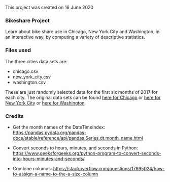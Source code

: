 This project was created on 16 June 2020

### Bikeshare Project
Learn about bike share use in Chicago, New York City  and Washington, in an interactive way, by computing a variety of descriptive statistics.

### Files used
The three cities data sets are:  
* chicago.csv
* new_york_city.csv
* washington.csv

These are just randomly selected data for the first six months of 2017 for each city.
The original data sets can be found [here for Chicago](https://www.divvybikes.com/system-data) or [here for New York City](https://www.citibikenyc.com/system-data) or [here for Washington](https://www.capitalbikeshare.com/system-data).


### Credits
* Get the month names of the DateTimeIndex:
https://pandas.pydata.org/pandas-docs/stable/reference/api/pandas.Series.dt.month_name.html

* Convert seconds to hours, minutes, and seconds in Python:
https://www.geeksforgeeks.org/python-program-to-convert-seconds-into-hours-minutes-and-seconds/

* Combine columns:
https://stackoverflow.com/questions/17995024/how-to-assign-a-name-to-the-a-size-column
